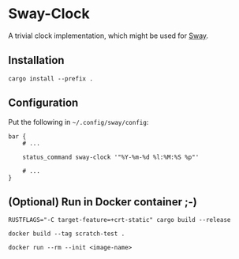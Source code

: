 # Sway-Clock

A trivial clock implementation, which might be used for
[Sway](https://swaywm.org/).

## Installation

`cargo install --prefix .`

## Configuration

Put the following in `~/.config/sway/config`:

```
bar {
    # ...

    status_command sway-clock '"%Y-%m-%d %l:%M:%S %p"'

    # ...
}
```

## (Optional) Run in Docker container ;-)

```shell
RUSTFLAGS="-C target-feature=+crt-static" cargo build --release
```

```shell
docker build --tag scratch-test .
```

```shell
docker run --rm --init <image-name>
```
